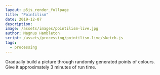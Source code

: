 ```yaml
---
layout: p5js_render_fullpage
title: "Pointilism"
date: 2019-12-07
description: 
image: /assets/images/pointilism-live.jpg
author: Magnus Hambleton
script: /assets/processing/pointilism-live/sketch.js
tags: 
  - processing
---
```

Gradually build a picture through randomly generated points of colours. Give it approximately 3 minutes of run time.
